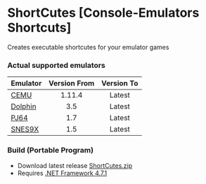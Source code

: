# ShortCutes [Console-Emulators Shortcuts]
 Creates executable shortcutes for your emulator games

### Actual supported emulators

Emulator | Version From | Version To
---------|:------------:|:---------:
[CEMU](https://cemu.info/) | 1.11.4 | Latest
[Dolphin](https://dolphin-emu.org) | 3.5 | Latest
[PJ64](https://www.pj64-emu.com) | 1.7 | Latest
[SNES9X](https://www.snes9x.com) | 1.5 | Latest


### Build (Portable Program)
* Download latest release [ShortCutes.zip](https://github.com/Haruki1707/ShortCutes/releases/latest/download/ShortCutes.zip)
* Requires [.NET Framework 4.7.1](https://dotnet.microsoft.com/download/dotnet-framework/net471)
